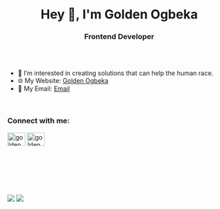 <h1 align="center">Hey 👋, I'm Golden Ogbeka</h1>
<h3 align="center">Frontend Developer</h3>
<br><br>

- 🎯 I’m interested in creating solutions that can help the human race.
- 🌐 My Website: [Golden Ogbeka](https://goldenogbeka.vercel.app/)
- 📧 My Email: [Email](mailto:ogbekagolden@gmail.com)
<br>

<h3 align="left">Connect with me:</h3>
<p align="left">
<a href="https://linkedin.com/in/goldenogbeka" target="_blank"><img align="center" src="https://raw.githubusercontent.com/rahuldkjain/github-profile-readme-generator/master/src/images/icons/Social/linked-in-alt.svg" alt="goldenogbeka" height="30" width="40" /></a>
<a href="https://twitter.com/goldenogbeka" target="_blank"><img align="center" src="https://raw.githubusercontent.com/rahuldkjain/github-profile-readme-generator/master/src/images/icons/Social/twitter.svg" alt="goldenogbeka" height="30" width="40" /></a>
</p>

<br><br>

<script type="text/javascript" src="https://cdnjs.buymeacoffee.com/1.0.0/button.prod.min.js" data-name="bmc-button" data-slug="goldenogbeka" data-color="#FFDD00" data-emoji="☕"  data-font="Cookie" data-text="Buy me a coffee" data-outline-color="#000000" data-font-color="#000000" data-coffee-color="#ffffff" ></script>

<br><br>

<!-- [![Golden's github stats](https://github-readme-stats.vercel.app/api?username=Golden-Ogbeka)](https://github.com/Golden-Ogbeka/github-readme-stats). -->
<!-- [![Top Langs](https://github-readme-stats.vercel.app/api/top-langs/?username=Golden-Ogbeka)](https://github.com/Golden-Ogbeka/github-readme-stats) -->
<img src="https://github-readme-stats.vercel.app/api/top-langs?username=Golden-Ogbeka&layout=compact"/>
<img src="https://github-readme-stats.vercel.app/api?username=Golden-Ogbeka&show_icons=true&layout=compact"/>

<!---
Golden-Ogbeka/Golden-Ogbeka is a ✨ special ✨ repository because its `README.md` (this file) appears on your GitHub profile.
You can click the Preview link to take a look at your changes.
--->
